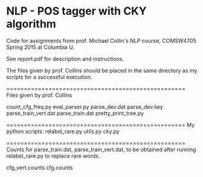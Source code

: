 # NLP - POS tagger with CKY algorithm

Code for assignments from prof. Michael Collin's NLP course,
COMSW4705 Spring 2015 at Columbia U.

See report.pdf for description and instructions.

The files given by prof. Collins should be placed
in the same directory as my scripts for a 
successful execution.

===================================================
Files given by prof. Collins

count_cfg_freq.py
eval_parser.py
parse_dev.dat
parse_dev.key
parse_train_vert.dat
parse_train.dat
pretty_print_tree.py

===================================================
My python scripts:
relabel_rare.py
utils.py 
cky.py

===================================================
Counts for parse_train.dat, parse_train_vert.dat,
to be obtained after running relabel_rare.py to
replace rare words.

cfg_vert.counts
cfg.counts
